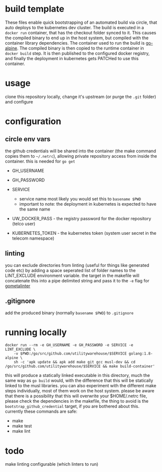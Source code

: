 # build template
These files enable quick bootstrapping of an automated build via circle, that auto deploys to the kubernetes dev
cluster.  The build is executed in a `docker run` container, that has the checkout folder synced to it. This causes the
compiled binary to end up in the host system, but compiled with the container library dependencies. The container used
to run the build is
[go-alpine](https://github.com/docker-library/golang/blob/132cd70768e3bc269902e4c7b579203f66dc9f64/1.8/alpine/Dockerfile).
The compiled binary is then copied to the runtime container in `docker build` step. It is then published to the
configured docker registry, and finally the deployment in kubernetes gets PATCHed to use this container.

# usage
clone this repository locally, change it's upstream (or purge the `.git` folder) and configure

# configuration

## circle env vars

the github credentials will be shared into the container (the make command copies them to `~/.netrc`), allowing private
repository access from inside the container. this is needed for `go get`
- GH_USERNAME 
- GH_PASSWORD

- SERVICE 
	- service name most likely you would set this to `basename $PWD`
	- important to note: the deployment in kubernetes is expected to have the same name
- UW_DOCKER_PASS - the registry password for the docker repository (telco user)
- KUBERNETES_TOKEN - the kubernetes token (system user secret in the telecom namespace)

## linting

you can exclude directories from linting (useful for things like generated code etc) by adding a space seperated list of
folder names to the LINT_EXCLUDE environment variable. the target in the makefile will concatenate this into a pipe
delimited string and pass it to the `-e` flag for [gometalinter](https://github.com/alecthomas/gometalinter)

## .gitignore
add the produced binary (normally `basename $PWD`) to `.gitignore`

# running locally

	docker run --rm -e GH_USERNAME -e GH_PASSWORD -e SERVICE -e LINT_EXCLUDE \
		-v $PWD:/go/src/github.com/utilitywarehouse/$SERVICE golang:1.8-alpine \
		sh -c 'apk update && apk add make git gcc musl-dev && cd /go/src/github.com/utilitywarehouse/$SERVICE && make build-container'

this will produce a statically linked executable in this directory, much the same way as `go build` would, with the
difference that this will be statically linked to the musl libraries.
you can also experiment with the different make steps individually, most of them work on the host system. please be
aware that there is a possibility that this will overwrite your $HOME/.netrc file, please check the dependencies in the
makefile, the thing to avoid is the `bootstrap_github_credential` target, if you are bothered about this.
currently these commands are safe:
- make
- make test
- make lint

# todo
make linting configurable (which linters to run)
